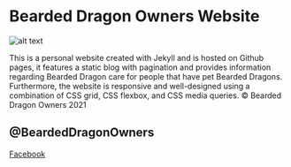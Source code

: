 # Bearded Dragon Owners Website

![alt text](https://github.com/bpfefferle/bearded-dragon-owners/assets/img/bdo.png)

This is a personal website created with Jekyll and is hosted on Github pages, it features a static blog 
with pagination and provides information regarding Bearded Dragon care for people that have 
pet Bearded Dragons. Furthermore, the website is responsive and well-designed using a combination 
of CSS grid, CSS flexbox, and CSS media queries. &copy; Bearded Dragon Owners 2021

## @BeardedDragonOwners
[Facebook](https://www.facebook.com/BeardedDragonOwners)

